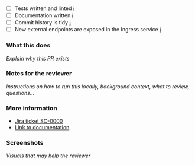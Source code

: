 - [ ] Tests written and linted [ℹ︎](https://github.com/snyk/general/wiki/Tests)
- [ ] Documentation written [ℹ︎](https://github.com/snyk/general/wiki/Documentation)
- [ ] Commit history is tidy [ℹ︎](https://github.com/snyk/general/wiki/Git)
- [ ] New external endpoints are exposed in the Ingress service [ℹ︎](https://github.com/snyk/ops/blob/master/dev/ingress/general.json)

### What this does

_Explain why this PR exists_

### Notes for the reviewer

_Instructions on how to run this locally, background context, what to review, questions…_

### More information

- [Jira ticket SC-0000](https://snyksec.atlassian.net/browse/SC-0000)
- [Link to documentation](https://github.com/Snyk/registry/wiki/)

### Screenshots

_Visuals that may help the reviewer_
